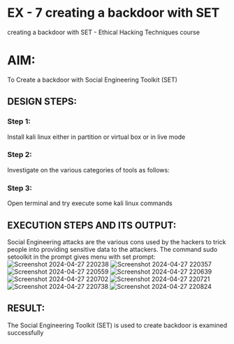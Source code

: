 # EX - 7 creating a backdoor with SET
creating a backdoor with SET - Ethical Hacking Techniques course

# AIM:
To Create a backdoor with Social Engineering Toolkit (SET)

## DESIGN STEPS:

### Step 1:

Install kali linux either in partition or virtual box or in live mode


### Step 2:

Investigate on the various categories of tools as follows:

### Step 3:

Open terminal and try execute some kali linux commands

## EXECUTION STEPS AND ITS OUTPUT:
Social Engineering attacks are the various cons used by the hackers to trick people into providing sensitive data to the attackers. 
The command sudo setoolkit in the prompt gives menu with set prompt:
![Screenshot 2024-04-27 220238](https://github.com/vasundrasriravi/creating-a-backdoor-with-SET/assets/119393983/5cfb8085-2c71-44d1-845e-8754f65b3519)
![Screenshot 2024-04-27 220357](https://github.com/vasundrasriravi/creating-a-backdoor-with-SET/assets/119393983/56d5c35c-f16e-4aef-912e-be9b948c8710)
![Screenshot 2024-04-27 220559](https://github.com/vasundrasriravi/creating-a-backdoor-with-SET/assets/119393983/b48a53f6-45e4-4280-bc90-25c894f9f1cc)
![Screenshot 2024-04-27 220639](https://github.com/vasundrasriravi/creating-a-backdoor-with-SET/assets/119393983/3cb63325-2171-4b20-bc9d-3b9fe91f3996)
![Screenshot 2024-04-27 220702](https://github.com/vasundrasriravi/creating-a-backdoor-with-SET/assets/119393983/a59266de-5589-4f55-9ae3-67158154b8b1)
![Screenshot 2024-04-27 220721](https://github.com/vasundrasriravi/creating-a-backdoor-with-SET/assets/119393983/9e546c6d-0250-4599-8511-93769a9a1e32)
![Screenshot 2024-04-27 220738](https://github.com/vasundrasriravi/creating-a-backdoor-with-SET/assets/119393983/b1a7be78-37f5-405a-a5ec-934eb4161c6f)
![Screenshot 2024-04-27 220824](https://github.com/vasundrasriravi/creating-a-backdoor-with-SET/assets/119393983/da177ad2-860f-42ae-9bb4-f0c7e57a3dec)

## RESULT:
The Social Engineering Toolkit (SET) is used to create backdoor is  examined successfully
